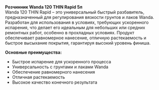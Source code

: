 **Розчинник Wanda 120 THIN Rapid 5л**  
Wanda 120 THIN Rapid – это универсальный быстрый разбавитель, предназначенный для регулирования вязкости грунтов и лаков Wanda. Разработан для использования в условиях, требующих ускоренного испарения, что делает его идеальным для небольших или средних ремонтных работ, особенно в прохладных условиях. Продукт обеспечивает равномерное нанесение, отличную растекаемость и быстрое высыхание покрытия, гарантируя высокий уровень финиша.

**Основные преимущества:**
- Быстрое испарение для ускоренного процесса
- Универсальность с грунтами и лаками Wanda
- Обеспечение равномерного нанесения
- Отличная растекаемость
- Высокое качество конечного результата



